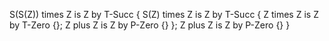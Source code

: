S(S(Z)) times Z is Z by T-Succ {
S(Z) times Z is Z by T-Succ {
Z times Z is Z by T-Zero {};
Z plus Z is Z by P-Zero {}
};
Z plus Z is Z by P-Zero {}
}